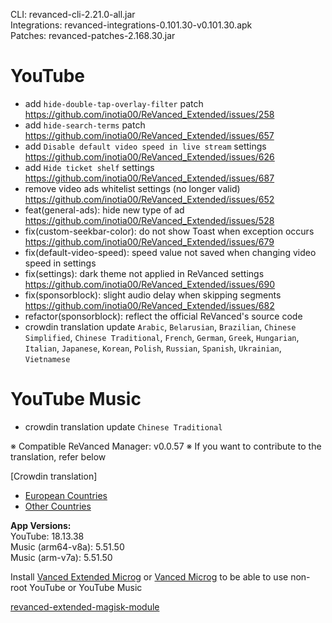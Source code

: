 CLI: revanced-cli-2.21.0-all.jar  
Integrations: revanced-integrations-0.101.30-v0.101.30.apk  
Patches: revanced-patches-2.168.30.jar  

YouTube
==
- add `hide-double-tap-overlay-filter` patch https://github.com/inotia00/ReVanced_Extended/issues/258
- add `hide-search-terms` patch https://github.com/inotia00/ReVanced_Extended/issues/657
- add `Disable default video speed in live stream` settings https://github.com/inotia00/ReVanced_Extended/issues/626
- add `Hide ticket shelf` settings https://github.com/inotia00/ReVanced_Extended/issues/687
- remove video ads whitelist settings (no longer valid)  https://github.com/inotia00/ReVanced_Extended/issues/652
- feat(general-ads): hide new type of ad https://github.com/inotia00/ReVanced_Extended/issues/528
- fix(custom-seekbar-color): do not show Toast when exception occurs https://github.com/inotia00/ReVanced_Extended/issues/679
- fix(default-video-speed): speed value not saved when changing video speed in settings
- fix(settings): dark theme not applied in ReVanced settings https://github.com/inotia00/ReVanced_Extended/issues/690
- fix(sponsorblock): slight audio delay when skipping segments https://github.com/inotia00/ReVanced_Extended/issues/682
- refactor(sponsorblock): reflect the official ReVanced's source code
- crowdin translation update
`Arabic`, `Belarusian`, `Brazilian`, `Chinese Simplified`, `Chinese Traditional`, `French`, `German`, `Greek`, `Hungarian`, `Italian`, `Japanese`, `Korean`, `Polish`, `Russian`, `Spanish`, `Ukrainian`, `Vietnamese`


YouTube Music
==
- crowdin translation update
`Chinese Traditional`


※ Compatible ReVanced Manager: v0.0.57
※ If you want to contribute to the translation, refer below

[Crowdin translation]
- [European Countries](https://crowdin.com/project/revancedextendedeu)
- [Other Countries](https://crowdin.com/project/revancedextended)
  
**App Versions:**  
YouTube: 18.13.38  
Music (arm64-v8a): 5.51.50  
Music (arm-v7a): 5.51.50  

Install [Vanced Extended Microg](https://github.com/inotia00/VancedMicroG/releases) or [Vanced Microg](https://github.com/TeamVanced/VancedMicroG/releases) to be able to use non-root YouTube or YouTube Music  

[revanced-extended-magisk-module](https://github.com/MatadorProBr/revanced-extended-magisk-module)  
